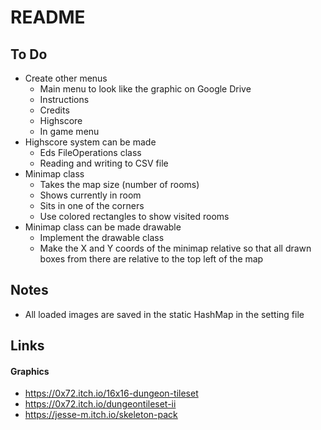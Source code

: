 # README

## To Do
- Create other menus
  - Main menu to look like the graphic on Google Drive
  - Instructions
  - Credits
  - Highscore
  - In game menu
- Highscore system can be made
  - Eds FileOperations class
  - Reading and writing to CSV file
- Minimap class
  - Takes the map size (number of rooms)
  - Shows currently in room
  - Sits in one of the corners
  - Use colored rectangles to show visited rooms
- Minimap class can be made drawable
  - Implement the drawable class
  - Make the X and Y coords of the minimap relative so that all drawn boxes from there are relative to the top left of the map

## Notes
- All loaded images are saved in the static HashMap in the setting file

## Links

#### Graphics
- https://0x72.itch.io/16x16-dungeon-tileset
- https://0x72.itch.io/dungeontileset-ii
- https://jesse-m.itch.io/skeleton-pack
  
